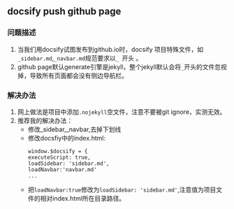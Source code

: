 ## docsify push github page <!-- {docsify-ignore} -->

### 问题描述

1. 当我们用docsify试图发布到github.io时，docsify 项目特殊文件，如`_sidebar.md`,`_navbar.md`规范要求以`_ `开头 。
2. github page默认generate引擎是jekyll，整个jekyll默认会将`_`开头的文件忽视掉，导致所有页面都会没有侧边导航栏。

### 解决办法

1. 网上做法是项目中添加`.nojekyll`空文件，注意不要被git ignore，实测无效。
2. 推荐我的解决办法：
   - 修改_sidebar,_navbar,去掉下划线
   - 修改docsfiy中的index.html:
        ```
        window.$docsify = {
      executeScript: true,
      loadSidebar: 'sidebar.md',
      loadNavbar:'navbar.md'
     ...
        ```
   - 把`loadNavbar:true`修改为`loadSidebar: 'sidebar.md'`,注意值为项目文件的相对index.html所在目录路径。